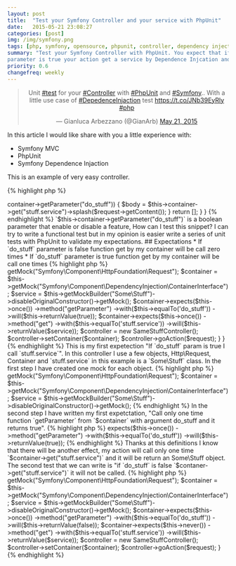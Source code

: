 ```yaml
---
layout: post
title:  "Test your Symfony Controller and your service with PhpUnit"
date:   2015-05-21 23:08:27
categories: [post]
img: /img/symfony.png
tags: [php, symfony, opensource, phpunit, controller, dependency injection]
summary: "Test your Symfony Controller with PhpUnit. You expect that if one
parameter is true your action get a service by Dependence Injcation and use it!"
priority: 0.6
changefreq: weekly
---
```

<blockquote align="center" class="twitter-tweet" lang="en"><p lang="en" dir="ltr">Unit <a href="https://twitter.com/hashtag/test?src=hash">#test</a> for your <a href="https://twitter.com/hashtag/Controller?src=hash">#Controller</a> with <a href="https://twitter.com/hashtag/PhpUnit?src=hash">#PhpUnit</a> and <a href="https://twitter.com/hashtag/Symfony?src=hash">#Symfony</a>.. With a little use case of <a href="https://twitter.com/hashtag/DepedenceInjaction?src=hash">#DepedenceInjaction</a> test <a href="https://t.co/JNb39EyRly">https://t.co/JNb39EyRly</a> <a href="https://twitter.com/hashtag/php?src=hash">#php</a></p>&mdash; Gianluca Arbezzano (@GianArb) <a href="https://twitter.com/GianArb/status/601526550438215680">May 21, 2015</a></blockquote>
<script async src="//platform.twitter.com/widgets.js" charset="utf-8"></script>

In this article I would like share with you a little experience with:

* Symfony MVC
* PhpUnit
* Symfony Dependence Injaction

This is an example of very easy controller.

{% highlight php %}
<?php
namespace AppBundle\Controller;

use Sensio\Bundle\FrameworkExtraBundle\Configuration\Route;
use Symfony\Bundle\FrameworkBundle\Controller\Controller;
use Symfony\Component\HttpFoundation\Request;

class SomeStuffController extends FOSRestController
{
    /**
     * @Rest\Post("/go")
     * @return array
     */
    public function goAction(Request $request)
    {
        if($this->container->getParameter("do_stuff")) {
            $body = $this->container->get("stuff.service")->splash($request->getContent());
        }
        return [];
    }
}
{% endhighlight %}

`$this->container->getParameter("do_stuff")` is a boolean parameter that enable or disable a feature, How can I test this snippet?
I can try to write a functional test but in my opinion is easier write a series of unit tests with PhpUnit to validate my expectations.

## Expectations
* If `do_stuff` parameter is false function get by my container will be call zero times
* If `do_stuff` parameter is true function get by my container will be call one times

{% highlight php %}
<?php

namespace AppBundle\Tests\Controller;

use Liip\FunctionalTestBundle\Test\WebTestCase;
use AppBundle\Controller\SomeStuffController;

class SomeStuffControllerTest extends WebTestCase
{
    public function testDoStuffIsTrue()
    {
        $request = $this->getMock("Symfony\Component\HttpFoundation\Request");
        $container = $this->getMock("Symfony\Component\DependencyInjection\ContainerInterface");
        $service = $this->getMockBuilder("Some\Stuff")->disableOriginalConstructor()->getMock();
        $container->expects($this->once())
            ->method("getParameter")
            ->with($this->equalTo('do_stuff'))
            ->will($this->returnValue(true));

        $container->expects($this->once())
            ->method("get")
            ->with($this->equalTo('stuff.service'))
            ->will($this->returnValue($service));

        $controller = new SameStuffController();
        $controller->setContainer($container);

        $controller->goAction($request);

    }
}
{% endhighlight %}
This is my first expetection "If `do_stuff` param is true I call `stuff.service`".
In this controller I use a few objects, Http\Request, Container and `stuff.service` in this example is a `Some\Stuff` class.
In the first step I have created one mock for each object.

{% highlight php %}
<?php
$request = $this->getMock("Symfony\Component\HttpFoundation\Request");
$container = $this->getMock("Symfony\Component\DependencyInjection\ContainerInterface");
$service = $this->getMockBuilder("Some\Stuff")->disableOriginalConstructor()->getMock();
{% endhighlight %}

In the second step I have written my first expetctation, "Call only one time function `getParameter` from `$container` with argument do_stuff and it returns true".

{% highlight php %}
<?php
$container->expects($this->once())
    ->method("getParameter")
    ->with($this->equalTo('do_stuff'))
    ->will($this->returnValue(true));
{% endhighlight %}
Thanks at this definitions I know that there will be another effect, my action will call only one time `$container->get("stuff.service")` and it will be return an Some\Stuff object.

The second test that we can write is "if `do_stuff` is false `$contaner->get("stuff.service")` it will not be called.

{% highlight php %}
<?php
public function testDoStuffIsFalse()
{
    $request = $this->getMock("Symfony\Component\HttpFoundation\Request");
    $container = $this->getMock("Symfony\Component\DependencyInjection\ContainerInterface");
    $service = $this->getMockBuilder("Some\Stuff")->disableOriginalConstructor()->getMock();
    $container->expects($this->once())
        ->method("getParameter")
        ->with($this->equalTo('do_stuff'))
        ->will($this->returnValue(false));

    $container->expects($this->never())
        ->method("get")
        ->with($this->equalTo('stuff.service'))
        ->will($this->returnValue($service));

    $controller = new SameStuffController();
    $controller->setContainer($container);
    $controller->goAction($request);
}
{% endhighlight %}

